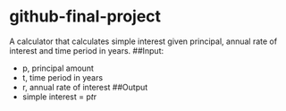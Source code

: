 # github-final-project
A calculator that calculates simple interest given principal, annual rate of interest and time period in years.
##Input:
- p, principal amount
- t, time period in years
- r, annual rate of interest
##Output
- simple interest = p*t*r
